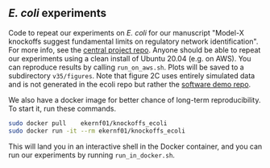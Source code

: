 ## *E. coli* experiments

Code to repeat our experiments on *E. coli* for our manuscript "Model-X knockoffs suggest fundamental limits on regulatory network identification". For more info, see the [central project repo](https://github.com/ekernf01/knockoffs_paper). Anyone should be able to repeat our experiments using a clean install of Ubuntu 20.04 (e.g. on AWS). You can reproduce results by calling `run_on_aws.sh`. Plots will be saved to a subdirectory `v35/figures`. Note that figure 2C uses entirely simulated data and is not generated in the ecoli repo but rather the [software demo repo](https://github.com/ekernf01/knockoffs_quick_demo).

We also have a docker image for better chance of long-term reproducibility. To start it, run these commands.

```sh
sudo docker pull    ekernf01/knockoffs_ecoli
sudo docker run -it --rm ekernf01/knockoffs_ecoli
```

This will land you in an interactive shell in the Docker container, and you can run our experiments by running `run_in_docker.sh`.
